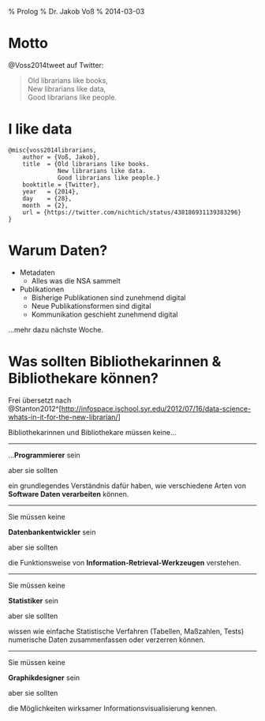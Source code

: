 % Prolog
% Dr. Jakob Voß
% 2014-03-03

# Motto

@Voss2014tweet auf Twitter:

> Old librarians like books,\
  New librarians like data,\
  Good librarians like people.

# I like data

```
@misc{voss2014librarians,
    author = {Voß, Jakob},
    title  = {Old librarians like books. 
              New librarians like data. 
              Good librarians like people.}
    booktitle = {Twitter},
    year   = {2014},
    day    = {28},
    month  = {2},
    url = {https://twitter.com/nichtich/status/438186931139383296}
}
```

# Warum Daten?

* Metadaten
    * Alles was die NSA sammelt
* Publikationen
    * Bisherige Publikationen sind zunehmend digital
    * Neue Publikationsformen sind digital
    * Kommunikation geschieht zunehmend digital

...mehr dazu nächste Woche.

# Was sollten Bibliothekarinnen & Bibliothekare können?

Frei übersetzt nach
@Stanton2012^[<http://infospace.ischool.syr.edu/2012/07/16/data-science-whats-in-it-for-the-new-librarian/>]

Bibliothekarinnen und Bibliothekare müssen keine...

---

...**Programmierer** sein

aber sie sollten

ein grundlegendes Verständnis dafür haben, wie verschiedene Arten von
**Software Daten verarbeiten** können.

---

Sie müssen keine

**Datenbankentwickler** sein

aber sie sollten

die Funktionsweise von **Information-Retrieval-Werkzeugen** verstehen.

---

Sie müssen keine

**Statistiker** sein

aber sie sollten

wissen wie einfache Statistische Verfahren (Tabellen, Maßzahlen, Tests)
numerische Daten zusammenfassen oder verzerren können.

---

Sie müssen keine

**Graphikdesigner** sein

aber sie sollten

die Möglichkeiten wirksamer Informationsvisualisierung kennen.


